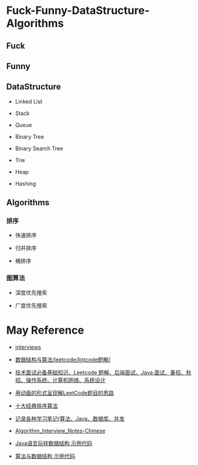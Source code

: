 # Fuck-Funny-DataStructure-Algorithms

## Fuck

## Funny

## DataStructure

* Linked List

* Stack

* Queue

* Binary Tree

* Binary Search Tree

* Trie

* Heap

* Hashing

## Algorithms

### 排序

* 快速排序

* 归并排序

* 桶排序

### 图算法

* 深度优先搜索

* 广度优先搜索


# May Reference

* [interviews](https://github.com/kdn251/interviews)

* [数据结构与算法/leetcode/lintcode题解/](https://github.com/billryan/algorithm-exercise)

* [技术面试必备基础知识、Leetcode 题解、后端面试、Java 面试、春招、秋招、操作系统、计算机网络、系统设计](https://github.com/CyC2018/CS-Notes)

* [用动画的形式呈现解LeetCode题目的思路](https://github.com/MisterBooo/LeetCodeAnimation)

* [十大经典排序算法](https://github.com/hustcc/JS-Sorting-Algorithm)

* [记录各种学习笔记(算法、Java、数据库、并发](https://github.com/ZXZxin/ZXBlog)

* [Algorithm_Interview_Notes-Chinese](https://github.com/imhuay/Algorithm_Interview_Notes-Chinese)

* [Java语言玩转数据结构 示例代码](https://github.com/liuyubobobo/Play-with-Data-Structures)

* [算法与数据结构 示例代码](https://github.com/liuyubobobo/Play-with-Algorithms)
